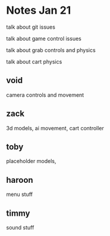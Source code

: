 # Notes Jan 21
talk about git issues

talk about game control issues

talk about grab controls and physics

talk about cart physics

## void

camera controls and movement
## zack

3d models, ai movement, cart controller
## toby

placeholder models,
## haroon

menu stuff
## timmy

sound stuff
